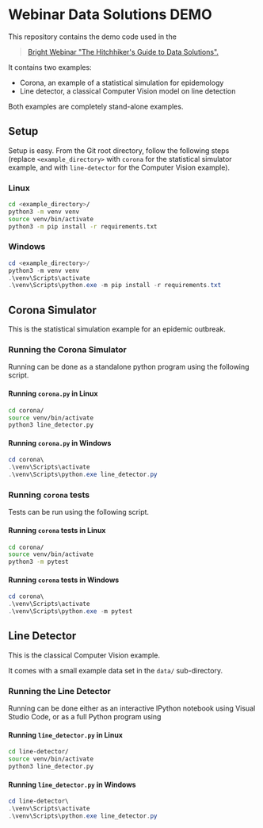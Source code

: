 # Webinar Data Solutions DEMO

This repository contains the demo code used in the

> [Bright Webinar "The Hitchhiker's Guide to Data Solutions".](https://www.meetup.com/Bright-Cubes-Bright-Sessions/events/275582047/)

It contains two examples:

* Corona, an example of a statistical simulation for epidemology
* Line detector, a classical Computer Vision model on line detection

Both examples are completely stand-alone examples.

## Setup

Setup is easy. From the Git root directory, follow the following steps
(replace `<example_directory>` with `corona` for the statistical simulator
example, and with `line-detector` for the Computer Vision example).

### Linux

```bash
cd <example_directory>/
python3 -m venv venv
source venv/bin/activate
python3 -m pip install -r requirements.txt
```

### Windows

```powershell
cd <example_directory>/
python3 -m venv venv
.\venv\Scripts\activate
.\venv\Scripts\python.exe -m pip install -r requirements.txt
```

## Corona Simulator

This is the statistical simulation example for an epidemic outbreak.

### Running the Corona Simulator

Running can be done as a standalone python program using the following script.

#### Running `corona.py` in Linux

```bash
cd corona/
source venv/bin/activate
python3 line_detector.py
```

#### Running `corona.py` in Windows

```powershell
cd corona\
.\venv\Scripts\activate
.\venv\Scripts\python.exe line_detector.py
```

### Running `corona` tests

Tests can be run using the following script.

#### Running `corona` tests in Linux

```bash
cd corona/
source venv/bin/activate
python3 -m pytest
```

#### Running `corona` tests in Windows

```powershell
cd corona\
.\venv\Scripts\activate
.\venv\Scripts\python.exe -m pytest
```

## Line Detector

This is the classical Computer Vision example.

It comes with a small example data set in the `data/` sub-directory.

### Running the Line Detector

Running can be done either as an interactive IPython notebook using
Visual Studio Code, or as a full Python program using

#### Running `line_detector.py` in Linux

```bash
cd line-detector/
source venv/bin/activate
python3 line_detector.py
```

#### Running `line_detector.py` in Windows

```powershell
cd line-detector\
.\venv\Scripts\activate
.\venv\Scripts\python.exe line_detector.py
```
